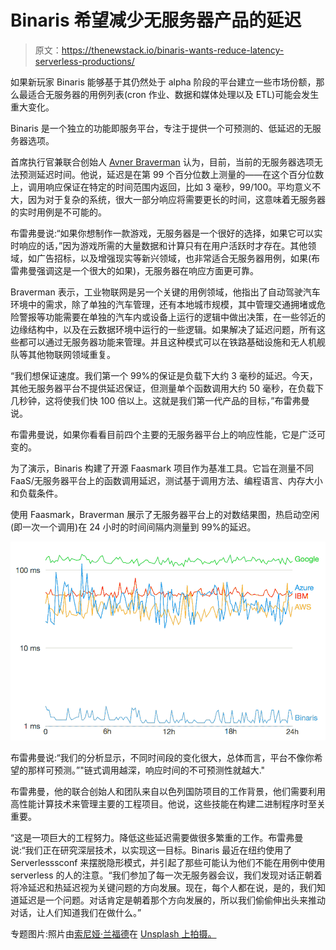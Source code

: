 # Binaris 希望减少无服务器产品的延迟

> 原文：<https://thenewstack.io/binaris-wants-reduce-latency-serverless-productions/>

如果新玩家 Binaris 能够基于其仍然处于 alpha 阶段的平台建立一些市场份额，那么最适合无服务器的用例列表(cron 作业、数据和媒体处理以及 ETL)可能会发生重大变化。

Binaris 是一个独立的功能即服务平台，专注于提供一个可预测的、低延迟的无服务器选项。

首席执行官兼联合创始人 [Avner Braverman](https://twitter.com/avnerbraverman) 认为，目前，当前的无服务器选项无法预测延迟时间。他说，延迟是在第 99 个百分位数上测量的——在这个百分位数上，调用响应保证在特定的时间范围内返回，比如 3 毫秒，99/100。平均意义不大，因为对于复杂的系统，很大一部分响应将需要更长的时间，这意味着无服务器的实时用例是不可能的。

布雷弗曼说:“如果你想制作一款游戏，无服务器是一个很好的选择，如果它可以实时响应的话，”因为游戏所需的大量数据和计算只有在用户活跃时才存在。其他领域，如广告招标，以及增强现实等新兴领域，也非常适合无服务器用例，如果(布雷弗曼强调这是一个很大的如果)，无服务器在响应方面更可靠。

Braverman 表示，工业物联网是另一个关键的用例领域，他指出了自动驾驶汽车环境中的需求，除了单独的汽车管理，还有本地城市规模，其中管理交通拥堵或危险警报等功能需要在单独的汽车内或设备上运行的逻辑中做出决策，在一些邻近的边缘结构中，以及在云数据环境中运行的一些逻辑。如果解决了延迟问题，所有这些都可以通过无服务器功能来管理。并且这种模式可以在铁路基础设施和无人机舰队等其他物联网领域重复。

“我们想保证速度。我们第一个 99%的保证是负载下大约 3 毫秒的延迟。今天，其他无服务器平台不提供延迟保证，但测量单个函数调用大约 50 毫秒，在负载下几秒钟，这将使我们快 100 倍以上。这就是我们第一代产品的目标，”布雷弗曼说。

布雷弗曼说，如果你看看目前四个主要的无服务器平台上的响应性能，它是广泛可变的。

为了演示，Binaris 构建了开源 Faasmark 项目作为基准工具。它旨在测量不同 FaaS/无服务器平台上的函数调用延迟，测试基于调用方法、编程语言、内存大小和负载条件。

使用 Faasmark，Braverman 展示了无服务器平台上的对数结果图，热启动空闲(即一次一个调用)在 24 小时的时间间隔内测量到 99%的延迟。

![](img/a9524e55671beac7cb5d8c0a74e0b32c.png)

布雷弗曼说:“我们的分析显示，不同时间段的变化很大，总体而言，平台不像你希望的那样可预测。”"链式调用越深，响应时间的不可预测性就越大."

布雷弗曼，他的联合创始人和团队来自以色列国防项目的工作背景，他们需要利用高性能计算技术来管理主要的工程项目。他说，这些技能在构建二进制程序时至关重要。

“这是一项巨大的工程努力。降低这些延迟需要做很多繁重的工作。布雷弗曼说:“我们正在研究深层技术，以实现这一目标。Binaris 最近在纽约使用了 Serverlesssconf 来摆脱隐形模式，并引起了那些可能认为他们不能在用例中使用 serverless 的人的注意。“我们参加了每一次无服务器会议，我们发现对话正朝着将冷延迟和热延迟视为关键问题的方向发展。现在，每个人都在说，是的，我们知道延迟是一个问题。对话肯定是朝着那个方向发展的，所以我们偷偷伸出头来推动对话，让人们知道我们在做什么。”

专题图片:照片由[索尼娅·兰福德](https://unsplash.com/photos/eIkbSc3SDtI?utm_source=unsplash&utm_medium=referral&utm_content=creditCopyText)在 [Unsplash 上拍摄。](https://unsplash.com/?utm_source=unsplash&utm_medium=referral&utm_content=creditCopyText)

<svg xmlns:xlink="http://www.w3.org/1999/xlink" viewBox="0 0 68 31" version="1.1"><title>Group</title> <desc>Created with Sketch.</desc></svg>